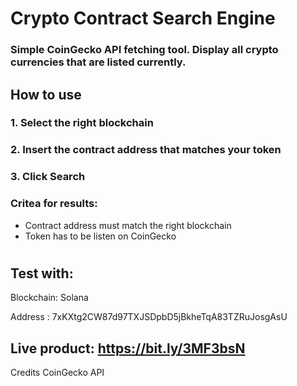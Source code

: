 # Crypto Contract Search Engine

### Simple CoinGecko API fetching tool. Display all crypto currencies that are listed currently.

## How to use

### 1. Select the right blockchain

### 2. Insert the contract address that matches your token

### 3. Click Search

### Critea for results:
- Contract address must match the right blockchain
- Token has to be listen on CoinGecko
#
## Test with:

 Blockchain: Solana

 Address : 7xKXtg2CW87d97TXJSDpbD5jBkheTqA83TZRuJosgAsU

## Live product: https://bit.ly/3MF3bsN
Credits CoinGecko API
